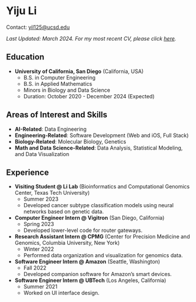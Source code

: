 # Yiju Li

Contact: [yil125@ucsd.edu](mailto:yil125@ucsd.edu)

*Last Updated: March 2024. For my most recent CV, please click [here](https://yijuli.info/CV.pdf).*

## Education
- **University of California, San Diego** (California, USA)  
  - B.S. in Computer Engineering  
  - B.S. in Applied Mathematics  
  - Minors in Biology and Data Science  
  - Duration: October 2020 - December 2024 (Expected)

## Areas of Interest and Skills
- **AI-Related**: Data Engineering
- **Engineering-Related**: Software Development (Web and iOS, Full Stack)
- **Biology-Related**: Molecular Biology, Genetics
- **Math and Data Science-Related**: Data Analysis, Statistical Modeling, and Data Visualization

## Experience
- **Visiting Student @ Li Lab** (Bioinformatics and Computational Genomics Center, Texas Tech University)
  - Summer 2023
  - Developed cancer subtype classification models using neural networks based on genetic data.
- **Computer Engineer Intern @ Vigitron** (San Diego, California)
  - Spring 2023
  - Developed lower-level code for router gateways.
- **Research Assistant Intern @ CPMG** (Center for Precision Medicine and Genomics, Columbia University, New York)
  - Winter 2022
  - Performed data organization and visualization for genomics data.
- **Software Engineer Intern @ Amazon** (Seattle, Washington)
  - Fall 2022
  - Developed companion software for Amazon’s smart devices.
- **Software Engineer Intern @ UBTech** (Los Angeles, California)
  - Summer 2021
  - Worked on UI interface design.
